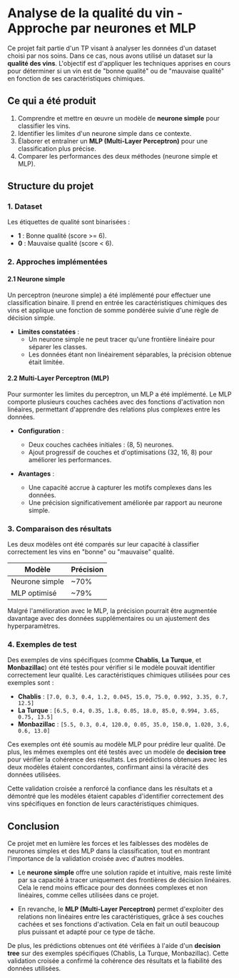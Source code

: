 # Analyse de la qualité du vin - Approche par neurones et MLP

Ce projet fait partie d'un TP visant à analyser les données d'un dataset choisi par nos soins. Dans ce cas, nous avons utilisé un dataset sur la **qualité des vins**. L'objectif est d'appliquer les techniques apprises en cours pour déterminer si un vin est de "bonne qualité" ou de "mauvaise qualité" en fonction de ses caractéristiques chimiques.

## Ce qui a été produit
1. Comprendre et mettre en œuvre un modèle de **neurone simple** pour classifier les vins.
2. Identifier les limites d'un neurone simple dans ce contexte.
3. Élaborer et entraîner un **MLP (Multi-Layer Perceptron)** pour une classification plus précise.
4. Comparer les performances des deux méthodes (neurone simple et MLP).

## Structure du projet

### 1. **Dataset**
Les étiquettes de qualité sont binarisées :
- **1** : Bonne qualité (score >= 6).
- **0** : Mauvaise qualité (score < 6).

### 2. **Approches implémentées**

#### **2.1 Neurone simple**
Un perceptron (neurone simple) a été implémenté pour effectuer une classification binaire. Il prend en entrée les caractéristiques chimiques des vins et applique une fonction de somme pondérée suivie d'une règle de décision simple.

- **Limites constatées** :
  - Un neurone simple ne peut tracer qu'une frontière linéaire pour séparer les classes.
  - Les données étant non linéairement séparables, la précision obtenue était limitée.

#### **2.2 Multi-Layer Perceptron (MLP)**
Pour surmonter les limites du perceptron, un MLP a été implémenté. Le MLP comporte plusieurs couches cachées avec des fonctions d'activation non linéaires, permettant d'apprendre des relations plus complexes entre les données.

- **Configuration** :
  - Deux couches cachées initiales : (8, 5) neurones.
  - Ajout progressif de couches et d'optimisations (32, 16, 8) pour améliorer les performances.

- **Avantages** :
  - Une capacité accrue à capturer les motifs complexes dans les données.
  - Une précision significativement améliorée par rapport au neurone simple.

### 3. **Comparaison des résultats**
Les deux modèles ont été comparés sur leur capacité à classifier correctement les vins en "bonne" ou "mauvaise" qualité.

| Modèle           | Précision |
|-------------------|-----------|
| Neurone simple   | ~70%      |
| MLP optimisé     | ~79%      |

Malgré l'amélioration avec le MLP, la précision pourrait être augmentée davantage avec des données supplémentaires ou un ajustement des hyperparamètres.

### 4. **Exemples de test**
Des exemples de vins spécifiques (comme **Chablis**, **La Turque**, et **Monbazillac**) ont été testés pour vérifier si le modèle pouvait identifier correctement leur qualité. Les caractéristiques chimiques utilisées pour ces exemples sont :

- **Chablis** : `[7.0, 0.3, 0.4, 1.2, 0.045, 15.0, 75.0, 0.992, 3.35, 0.7, 12.5]`
- **La Turque** : `[6.5, 0.4, 0.35, 1.8, 0.05, 18.0, 85.0, 0.994, 3.65, 0.75, 13.5]`
- **Monbazillac** : `[5.5, 0.3, 0.4, 120.0, 0.05, 35.0, 150.0, 1.020, 3.6, 0.6, 13.0]`

Ces exemples ont été soumis au modèle MLP pour prédire leur qualité. De plus, les mêmes exemples ont été testés avec un modèle de **decision tree** pour vérifier la cohérence des résultats. Les prédictions obtenues avec les deux modèles étaient concordantes, confirmant ainsi la véracité des données utilisées.

Cette validation croisée a renforcé la confiance dans les résultats et a démontré que les modèles étaient capables d'identifier correctement des vins spécifiques en fonction de leurs caractéristiques chimiques.

## Conclusion

Ce projet met en lumière les forces et les faiblesses des modèles de neurones simples et des MLP dans la classification, tout en montrant l'importance de la validation croisée avec d'autres modèles.

- Le **neurone simple** offre une solution rapide et intuitive, mais reste limité par sa capacité à tracer uniquement des frontières de décision linéaires. Cela le rend moins efficace pour des données complexes et non linéaires, comme celles utilisées dans ce projet.

- En revanche, le **MLP (Multi-Layer Perceptron)** permet d'exploiter des relations non linéaires entre les caractéristiques, grâce à ses couches cachées et ses fonctions d'activation. Cela en fait un outil beaucoup plus puissant et adapté pour ce type de tâche.

De plus, les prédictions obtenues ont été vérifiées à l'aide d'un **decision tree** sur des exemples spécifiques (Chablis, La Turque, Monbazillac). Cette validation croisée a confirmé la cohérence des résultats et la fiabilité des données utilisées.

